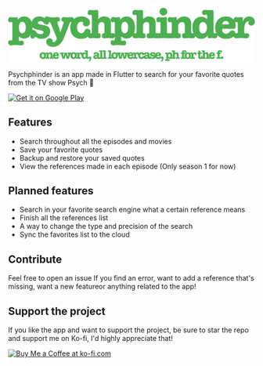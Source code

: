 ![Psych](https://github.com/daih27/psychphinder/blob/master/github_assets/logo.png?raw=true)

Psychphinder is an app made in Flutter to search for your favorite quotes from the TV show Psych 🍍

<a href="https://play.google.com/store/apps/details?id=com.daih.psychphinder"><img alt="Get it on Google Play" src="https://play.google.com/intl/en_us/badges/images/generic/en-play-badge.png" height=60px /></a>

## Features

- Search throughout all the episodes and movies
- Save your favorite quotes
- Backup and restore your saved quotes
- View the references made in each episode (Only season 1 for now)

## Planned features

- Search in your favorite search engine what a certain reference means
- Finish all the references list
- A way to change the type and precision of the search
- Sync the favorites list to the cloud

## Contribute

Feel free to open an issue If you find an error, want to add a reference that's missing, want a new featureor anything related to the app!

## Support the project

If you like the app and want to support the project, be sure to star the repo and support me on Ko-fi, I'd highly appreciate that!

<a href='https://ko-fi.com/D1D7NDV5D' target='_blank'><img height='36' style='border:0px;height:36px;' src='https://storage.ko-fi.com/cdn/kofi4.png?v=3' border='0' alt='Buy Me a Coffee at ko-fi.com' /></a>